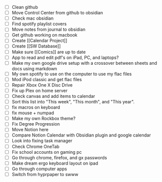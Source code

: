 - [ ] Clean github
- [ ] Move Control Center from github to obsidian
- [ ] Check mac obsidian
- [ ] Find spotify playlist covers
- [ ] Move notes from journal to obsidian
- [ ] Get github working on macbook
- [ ] Create [[Calendar Project]]
- [ ] Create [[SW Database]]
- [ ] Make sure [[Comics]] are up to date
- [ ] App to read and edit pdf's on iPad, PC, and laptops?
- [ ] Make my own google drive setup with a crossover between sheets and docs using markdown 
- [ ] My own spotify to use on the computer to use my flac files
- [ ] Mod iPod classic and get flac files
- [ ] Repair Xbox One X Disc Drive
- [ ] Fix up Plex on home server
- [ ] Check canvas and add items to calendar
- [ ] Sort this list into "This week", "This month", and "This year".
- [ ] fix macros on keyboard
- [ ] fix mouse + numpad
- [ ] Make my own Rockbox theme?
- [ ] Fix Degree Progression
- [ ] Move Notion here
- [ ] Compare Notion Calendar with Obsidian plugin and google calendar
- [ ] Look into fixing task manager
- [ ] Check Chrome OneTab
- [ ] Fix school accounts on gaming pc
- [ ] Go through chrome, firefox, and gx passwords
- [ ] Make dream ergo keyboard layout on ipad
- [ ] Go through computer apps
- [ ] Switch from hyprpaper to swww